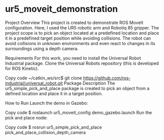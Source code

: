 # ur5_moveit_demonstration
Project Overview
This project is created to demonstrate ROS MoveIt configuration. Here, I used the UR5 robotic arm and Robotiq 85 gripper. The project scope is to pick an object located at a predefined location and place it in a predefined target position while avoiding collisions. The robot can avoid collisions in unknown environments and even react to changes in its surroundings using a depth camera.

Requirements
For this work, you need to install the Universal Robot Industrial package. Clone the Universal Robots repository (this is developed for ROS Kinetic).


Copy code
~/catkin_ws/src$ git clone https://github.com/ros-industrial/universal_robot.git
Package Description
The ur5_simple_pick_and_place package is created to pick an object from a defined location and place it in a target position.

How to Run
Launch the demo in Gazebo:


Copy code
$ roslaunch ur5_moveit_config demo_gazebo.launch
Run the pick and place node:


Copy code
$ rosrun ur5_simple_pick_and_place pick_and_place_collision_depth_camera
